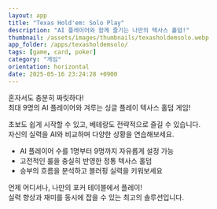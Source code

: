 ```yaml
---
layout: app
title: "Texas Hold'em: Solo Play"
description: "AI 플레이어와 함께 즐기는 나만의 텍사스 홀덤!"
thumbnail: /assets/images/thumbnails/texasholdemsolo.webp
app_folder: /apps/texasholdemsolo/
tags: [game, card, poker]
category: "게임"
orientation: horizontal
date: 2025-05-16 23:24:28 +0900
---
```


혼자서도 충분히 짜릿하다!  
최대 9명의 AI 플레이어와 겨루는 싱글 플레이 텍사스 홀덤 게임!

초보도 쉽게 시작할 수 있고, 베테랑도 전략적으로 즐길 수 있습니다.  
자신의 실력을 AI와 비교하며 다양한 상황을 연습해보세요.

- AI 플레이어 수를 1명부터 9명까지 자유롭게 설정 가능
- 고전적인 룰을 충실히 반영한 정통 텍사스 홀덤
- 승부의 흐름을 분석하고 블러핑 실력을 키워보세요

언제 어디서나, 나만의 포커 테이블에서 플레이!  
실력 향상과 재미를 동시에 잡을 수 있는 최고의 솔루션입니다.
